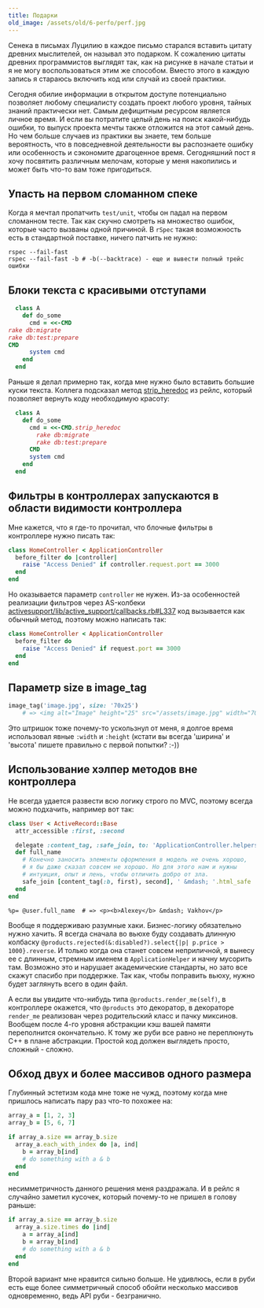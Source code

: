 ```yaml
---
title: Подарки
old_image: /assets/old/6-perfo/perf.jpg
---
```



Сенека в письмах Луцилию в каждое письмо старался вставить цитату древних мыслителей, он называл это подарком.
К сожалению цитаты древних программистов выглядят так, как на рисунке в начале статьи и я не могу воспользоваться этим же способом.
Вместо этого в каждую запись я стараюсь включить код или случай из своей практики.

Сегодня обилие информации в открытом доступе
потенциально позволяет любому специалисту создать проект любого уровня, тайных знаний практически нет. Самым дефицитным
ресурсом является личное время. И если вы потратите целый день на поиск какой-нибудь ошибки, то выпуск проекта мечты также отложится
на этот самый день. Но чем больше случаев из практики вы знаете, тем больше вероятность, что в повседневной деятельности вы распознаете
ошибку или особенность и сэкономите драгоценное время. Сегодняшний пост я хочу посвятить различным мелочам, которые у меня накопились и
может быть что-то вам тоже пригодиться.

## Упасть на первом сломанном спеке

Когда я мечтал пропатчить `test/unit`, чтобы он падал на первом сломанном тесте. Так как скучно смотреть
на множество ошибок, которые часто вызваны одной причиной. В `rSpec` такая возможность есть в
стандартной поставке, ничего патчить не нужно:

```
rspec --fail-fast
rspec --fail-fast -b # -b(--backtrace) - еще и вывести полный трейс ошибки
```

## Блоки текста с красивыми отступами

``` ruby
  class A
    def do_some
      cmd = <<-CMD
rake db:migrate
rake db:test:prepare
CMD
      system cmd
    end
  end
```

Раньше я делал примерно так, когда мне нужно было вставить большие куски текста. Коллега подсказал метод [strip_heredoc](http://api.rubyonrails.org/classes/String.html#method-i-strip_heredoc) из рейлс, который позволяет вернуть коду необходимую красоту:

``` ruby
  class A
    def do_some
      cmd = <<-CMD.strip_heredoc
        rake db:migrate
        rake db:test:prepare
      CMD
      system cmd
    end
  end
```

## Фильтры в контроллерах запускаются в области видимости контроллера

Мне кажется, что я где-то прочитал, что блочные фильтры в контроллере нужно писать так:

``` ruby
class HomeController < ApplicationController
  before_filter do |controller|
    raise "Access Denied" if controller.request.port == 3000
  end
end
```

Но оказывается параметр `controller` не нужен. Из-за особенностей реализации фильтров через AS-колбеки [activesupport/lib/active_support/callbacks.rb#L337](https://github.com/rails/rails/blob/master/activesupport/lib/active_support/callbacks.rb#L337) код вызывается как обычный
метод, поэтому можно написать так:

``` ruby
class HomeController < ApplicationController
  before_filter do
    raise "Access Denied" if request.port == 3000
  end
end
```

## Параметр size в image_tag

``` ruby
image_tag('image.jpg', size: '70x25')
    # => <img alt="Image" height="25" src="/assets/image.jpg" width="70" />
```

Это штришок тоже почему-то ускользнул от меня, я долгое время использовал явные `:width` и `:height` (кстати вы всегда 
'ширина' и 'высота' пишете правильно с первой попытки? :-))

## Использование хэлпер методов вне контроллера

Не всегда удается развести всю логику строго по MVC, поэтому всегда можно подхачить, например вот так:

``` ruby
class User < ActiveRecord::Base
  attr_accessible :first, :second

  delegate :content_tag, :safe_join, to: 'ApplicationController.helpers'
  def full_name
    # Конечно заносить элементы оформления в модель не очень хорошо,
    # я бы даже сказал совсем не хорошо. Но для этого нам и нужны
    # интуиция, опыт и лень, чтобы отличить добро от зла.
    safe_join [content_tag(:b, first), second], ' &mdash; '.html_safe 
  end 
end
```

``` haml
%p= @user.full_name  # => <p><b>Alexey</b> &mdash; Vakhov</p>
```

Вообще я поддерживаю разумные хаки. Бизнес-логику обязательно нужно хачить. Я всегда сначала во вьюхе буду создавать длинную
колбаску `@products.rejected(&:disabled?).select{|p| p.price > 1000}.reverse`. И только когда она станет совсем неприличной,
я вынесу ее с длинным, стремным именем в `ApplicationHelper` и начну мусорить там. Возможно это и нарушает академические
стандарты, но зато все скажут спасибо при поддержке. Так как, чтобы поправить вьюху, нужно будет заглянуть всего в один файл.

А если вы увидите что-нибудь типа `@products.render_me(self)`, в контроллере окажется, что `@products` это декоратор, в декораторе
`render_me` реализован через родительский класс и пачку миксинов. Вообщем после 4-го уровня абстракции кэш вашей
памяти переполнится окончательно. К тому же руби все равно не переплюнуть C++ в плане абстракции. Простой код должен
выглядеть просто, сложный - сложно.

## Обход двух и более массивов одного размера

Глубинный эстетизм кода мне тоже не чужд, поэтому когда мне пришлось написать пару раз что-то похожее на:

``` ruby
array_a = [1, 2, 3]
array_b = [5, 6, 7]

if array_a.size == array_b.size
  array_a.each_with_index do |a, ind|
    b = array_b[ind]
    # do something with a & b
  end
end
```

несимметричность данного решения меня раздражала. И в рейлс я случайно заметил кусочек, который почему-то не пришел в голову раньше:


``` ruby
if array_a.size == array_b.size
  array_a.size.times do |ind|
    a = array_a[ind]
    b = array_b[ind]
    # do something with a & b
  end
end
```

Второй вариант мне нравится сильно больше. Не удивлюсь, если в руби есть еще более
симметричный способ обойти несколько массивов одновременно,
ведь API руби - безгранично.
